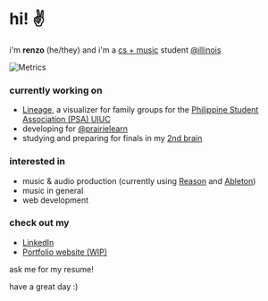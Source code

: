 

# hi! ✌

i'm **renzo** (he/they) and i'm a [cs + music](https://music.illinois.edu/bachelor-science-computer-science-music) student [@illinois](https://github.com/illinois)

![Metrics](https://github.com/my-github-user/my-github-user/blob/main/github-metrics.svg)

### currently working on

- [Lineage](https://lineage.vercel.app/), a visualizer for family groups for the [Philippine Student Association (PSA) UIUC](http://psauiuc.org/)
- developing for [@prairielearn](https://github.com/prairielearn)
- studying and preparing for finals in my [2nd brain](https://github.com/renzol2/brain)

### interested in

- music & audio production (currently using [Reason](https://www.reasonstudios.com/en/reason) and [Ableton](https://www.ableton.com/en/))
- music in general
- web development

### check out my

- [LinkedIn](https://www.linkedin.com/in/renzo-marc-ledesma/)
- [Portfolio website (WIP)](https://renzol2.github.io/)

ask me for my resume!

have a great day :)
